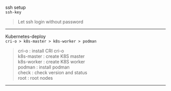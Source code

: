 ssh setup  
`ssh-key`
>Let ssh login without password  
  
 --------------------------------   
  
Kubernetes-deploy  
`cri-o > k8s-master > k8s-worker > podman`
>cri-o : install CRI cri-o  
>k8s-master : create K8S master  
>k8s-worker : create K8S worker  
>podman : install podman  
>check : check version and status   
>root : root nodes  
 --------------------------------   
